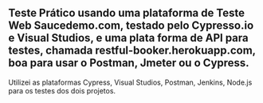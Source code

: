 ## Teste Prático usando uma plataforma de Teste Web Saucedemo.com, testado pelo Cypresso.io e Visual Studios, e uma plata forma de API para testes, chamada restful-booker.herokuapp.com, boa para usar o Postman, Jmeter ou o Cypress.

Utilizei as plataformas Cypress, Visual Studios, Postman, Jenkins, Node.js para os testes dos dois projetos.
